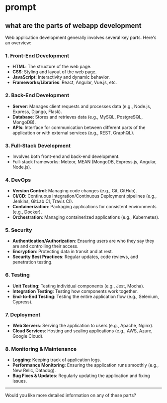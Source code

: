 # prompt
## what are the parts of webapp development

Web application development generally involves several key parts. Here's an overview:

### 1. **Front-End Development**
   - **HTML**: The structure of the web page.
   - **CSS**: Styling and layout of the web page.
   - **JavaScript**: Interactivity and dynamic behavior.
   - **Frameworks/Libraries**: React, Angular, Vue.js, etc.

### 2. **Back-End Development**
   - **Server**: Manages client requests and processes data (e.g., Node.js, Express, Django, Flask).
   - **Database**: Stores and retrieves data (e.g., MySQL, PostgreSQL, MongoDB).
   - **APIs**: Interface for communication between different parts of the application or with external services (e.g., REST, GraphQL).

### 3. **Full-Stack Development**
   - Involves both front-end and back-end development.
   - Full-stack frameworks: Meteor, MEAN (MongoDB, Express.js, Angular, Node.js).

### 4. **DevOps**
   - **Version Control**: Managing code changes (e.g., Git, GitHub).
   - **CI/CD**: Continuous Integration/Continuous Deployment pipelines (e.g., Jenkins, GitLab CI, Travis CI).
   - **Containerization**: Packaging applications for consistent environments (e.g., Docker).
   - **Orchestration**: Managing containerized applications (e.g., Kubernetes).

### 5. **Security**
   - **Authentication/Authorization**: Ensuring users are who they say they are and controlling their access.
   - **Encryption**: Protecting data in transit and at rest.
   - **Security Best Practices**: Regular updates, code reviews, and penetration testing.

### 6. **Testing**
   - **Unit Testing**: Testing individual components (e.g., Jest, Mocha).
   - **Integration Testing**: Testing how components work together.
   - **End-to-End Testing**: Testing the entire application flow (e.g., Selenium, Cypress).

### 7. **Deployment**
   - **Web Servers**: Serving the application to users (e.g., Apache, Nginx).
   - **Cloud Services**: Hosting and scaling applications (e.g., AWS, Azure, Google Cloud).

### 8. **Monitoring & Maintenance**
   - **Logging**: Keeping track of application logs.
   - **Performance Monitoring**: Ensuring the application runs smoothly (e.g., New Relic, Datadog).
   - **Bug Fixes & Updates**: Regularly updating the application and fixing issues.

---

Would you like more detailed information on any of these parts?
